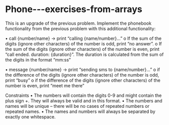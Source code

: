 # Phone---exercises-from-arrays

This is an upgrade of the previous problem. Implement the phonebook functionality from the previous problem with this additional functionality:

•	call {number/name} -> print “calling {name/number}…”
o	If the sum of the digits (ignore other characters) of the number is odd, print “no answer”.
o	If the sum of the digits (ignore other characters) of the number is even, print “call ended. duration: {duration}”. The duration is calculated from the sum of the digits in the format “mm:ss”

•	message {number/name} -> print “sending sms to {name/number}...”
o	if the difference of the digits (ignore other characters) of the number is odd, print “busy”
o	if the difference of the digits (ignore other characters) of the number is even, print “meet me there”

Constraints
•	The numbers will contain the digits 0-9 and might contain the plus sign +. They will always be valid and in this format.
•	The numbers and names will be unique – there will be no cases of repeated numbers or repeated names.
•	The names and numbers will always be separated by exactly one whitespace.
